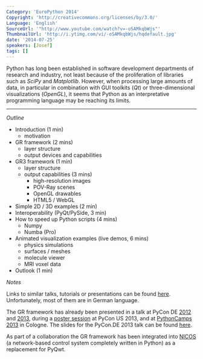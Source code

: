 ```yaml
---
Category: 'EuroPython 2014'
Copyright: 'http://creativecommons.org/licenses/by/3.0/'
Language: 'English'
SourceUrl: '"http://www.youtube.com/watch?v=-oSAMkqbWjs"'
ThumbnailUrl: 'http://i.ytimg.com/vi/-oSAMkqbWjs/hqdefault.jpg'
date: '2014-07-25'
speakers: [Josef]
tags: []
---
```

Python has long been established in software development departments of research and industry, not least because of the proliferation of libraries such as *SciPy* and *Matplotlib*. However, when processing large amounts of data, in particular in combination with GUI toolkits (*Qt*) or three-dimensional visualizations (*OpenGL*), it seems that Python as an interpretative programming language may be reaching its limits.

---

*Outline*

- Introduction (1 min)
    - motivation
- GR framework (2 mins)
    - layer structure
    - output devices and capabilities
- GR3 framework (1 min)
    - layer structure
    - output capabilities (3 mins)
        - high-resolution images
        - POV-Ray scenes
        - OpenGL drawables
        - HTML5 / WebGL
- Simple 2D / 3D examples (2 min)
- Interoperability (PyQt/PySide, 3 min)
- How to speed up Python scripts (4 mins)
    - Numpy
    - Numba (Pro) 
- Animated visualization examples (live demos, 6 mins)
    - physics simulations
    - surfaces / meshes
    - molecule viewer
    - MRI voxel data
- Outlook (1 min)

*Notes*

Links to similar talks, tutorials or presentations can be found [here][1]. Unfortunately, most of them are in German language.

The GR framework has already been presented in a talk at PyCon DE [2012][2] and [2013][3], during a [poster session][4] at PyCon US 2013, and at [PythonCamps 2013][5] in Cologne. The slides for the PyCon.DE 2013 talk can be found [here][6].

As part of a collaboration the GR framework has been integrated into [NICOS][7] (a network-based control system completely written in Python) as a replacement for PyQwt.

  [1]: http://gr-framework.org/
  [2]: https://2012.de.pycon.org/programm/schedule/sessions/54
  [3]: https://2013.de.pycon.org/schedule/sessions/45/
  [4]: https://us.pycon.org/2013/schedule/presentation/158/
  [5]: http://josefheinen.de/rasberry-pi.html
  [6]: http://iffwww.iff.kfa-juelich.de/pub/doc/PyCon_DE_2013
  [7]: http://cdn.frm2.tum.de/fileadmin/stuff/services/ITServices/nicos-2.0/dirhtml/
